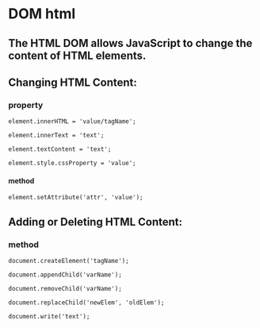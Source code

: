 # DOM html

## The HTML DOM allows JavaScript to change the content of HTML elements.

## Changing HTML Content:

### property

    element.innerHTML = 'value/tagName';

    element.innerText = 'text';

    element.textContent = 'text';

    element.style.cssProperty = 'value';

#### method 

    element.setAttribute('attr', 'value');

## Adding or Deleting HTML Content:

### method

    document.createElement('tagName');

    document.appendChild('varName');

    document.removeChild('varName');

    document.replaceChild('newElem', 'oldElem');

    document.write('text');
